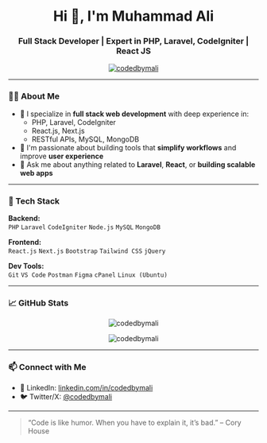 <h1 align="center">Hi 👋, I'm Muhammad Ali</h1>
<h3 align="center">Full Stack Developer | Expert in PHP, Laravel, CodeIgniter | React JS</h3>

<p align="center">
  <a href="https://github.com/codedbymali"><img src="https://komarev.com/ghpvc/?username=codedbymali&label=Profile%20views&color=0e75b6&style=flat" alt="codedbymali" /></a>
</p>

---

### 🧑‍💻 About Me

- 💼 I specialize in **full stack web development** with deep experience in:
  - PHP, Laravel, CodeIgniter
  - React.js, Next.js
  - RESTful APIs, MySQL, MongoDB
- 🎯 I'm passionate about building tools that **simplify workflows** and improve **user experience**
- 💬 Ask me about anything related to **Laravel**, **React**, or **building scalable web apps**

---

### 🚀 Tech Stack

**Backend:**  
`PHP` `Laravel` `CodeIgniter` `Node.js` `MySQL` `MongoDB`

**Frontend:**  
`React.js` `Next.js` `Bootstrap` `Tailwind CSS` `jQuery`

**Dev Tools:**  
`Git` `VS Code` `Postman` `Figma` `cPanel` `Linux (Ubuntu)`

---

### 📈 GitHub Stats

<p align="center">
  <img src="https://github-readme-stats.vercel.app/api?username=codedbymali&show_icons=true&theme=default" alt="codedbymali" />
</p>

<p align="center">
  <img src="https://github-readme-streak-stats.herokuapp.com/?user=codedbymali" alt="codedbymali" />
</p>

---

### 📫 Connect with Me

- 💼 LinkedIn: [linkedin.com/in/codedbymali](https://linkedin.com/in/codedbymali)
- 🐦 Twitter/X: [@codedbymali](https://x.com/codedbymali)

---

> “Code is like humor. When you have to explain it, it’s bad.” – Cory House
